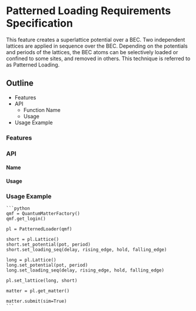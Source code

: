 # Patterned Loading Requirements Specification 
This feature creates a superlattice potential over a BEC. Two independent lattices are applied in sequence over the BEC. Depending on the potentials and periods of the lattices, the BEC atoms can be selectively loaded or confined to some sites, and removed in others. This technique is referred to as Patterned Loading.
## Outline
* Features
* API
    * Function Name
    * Usage
* Usage Example

### Features


### API

#### Name
#### Usage

### Usage Example

    ```python
    qmf = QuantumMatterFactory()
    qmf.get_login()

    pl = PatternedLoader(qmf)

    short = pl.Lattice()
    short.set_potential(pot, period)
    short.set_loading_seq(delay, rising_edge, hold, falling_edge)

    long = pl.Lattice()
    long.set_potential(pot, period)
    long.set_loading_seq(delay, rising_edge, hold, falling_edge)

    pl.set_lattice(long, short)

    matter = pl.get_matter()

    matter.submit(sim=True)
    ```
